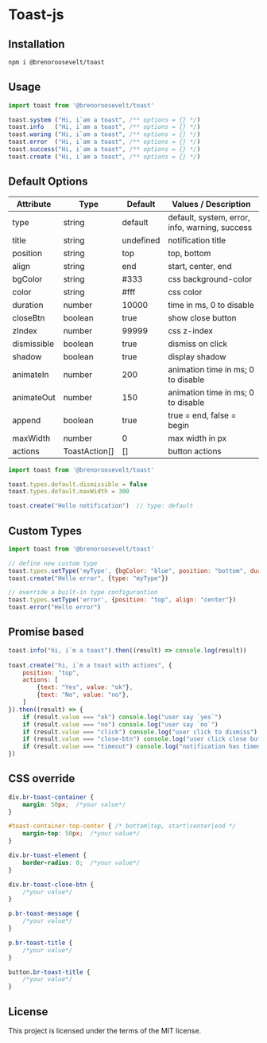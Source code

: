 # Toast-js

## Installation
```bash
npm i @brenoroosevelt/toast
```

## Usage
```js
import toast from '@brenoroosevelt/toast'

toast.system ("Hi, i`am a toast", /** options = {} */) 
toast.info   ("Hi, i`am a toast", /** options = {} */)
toast.waring ("Hi, i`am a toast", /** options = {} */)
toast.error  ("Hi, i`am a toast", /** options = {} */)
toast.success("Hi, i`am a toast", /** options = {} */)
toast.create ("Hi, i`am a toast", /** options = {} */)
```

## Default Options
| Attribute   | Type          | Default   | Values / Description                           |
|-------------|---------------|-----------|------------------------------------------------|
| type        | string        | default   | default, system, error, info, warning, success |
| title       | string        | undefined | notification title                             |
| position    | string        | top       | top, bottom                                    |
| align       | string        | end       | start, center, end                             |
| bgColor     | string        | #333      | css background-color                           |
| color       | string        | #fff      | css color                                      |
| duration    | number        | 10000     | time in ms, 0 to disable                       |
| closeBtn    | boolean       | true      | show close button                              |
| zIndex      | number        | 99999     | css z-index                                    |
| dismissible | boolean       | true      | dismiss on click                               |
| shadow      | boolean       | true      | display shadow                                 |
| animateIn   | number        | 200       | animation time in ms; 0 to disable             |
| animateOut  | number        | 150       | animation time in ms; 0 to disable             |
| append      | boolean       | true      | true = end, false = begin                      |
| maxWidth    | number        | 0         | max width in px                                |
| actions     | ToastAction[] | []        | button actions                                 |

```js
import toast from '@brenoroosevelt/toast'

toast.types.default.dismissible = false
toast.types.default.maxWidth = 300

toast.create("Hello notification")  // type: default
```

## Custom Types
```js
import toast from '@brenoroosevelt/toast'

// define new custom type
toast.types.setType('myType', {bgColor: "blue", position: "bottom", duration: 3000})
toast.create("Hello error", {type: "myType"})

// override a built-in type configurantion
toast.types.setType('error', {position: "top", align: "center"})
toast.error("Hello error")
```

## Promise based
```js
toast.info("hi, i`m a toast").then((result) => console.log(result))
    
toast.create("hi, i`m a toast with actions", {
    position: "top",
    actions: [
        {text: "Yes", value: "ok"},
        {text: "No", value: "no"},
    ]
}).then((result) => {
    if (result.value === "ok") console.log("user say `yes`")
    if (result.value === "no") console.log("user say `no`")
    if (result.value === "click") console.log("user click to dismiss")
    if (result.value === "close-btn") console.log("user click close button")
    if (result.value === "timeout") console.log("notification has timed out")
})
```

## CSS override
```css
div.br-toast-container {
    margin: 50px;  /*your value*/
}

#toast-container-top-center { /* bottom|top, start|center|end */
    margin-top: 50px;  /*your value*/
}

div.br-toast-element {
    border-radius: 0;  /*your value*/
}

div.br-toast-close-btn {
    /*your value*/
}

p.br-toast-message {
    /*your value*/
}

p.br-toast-title {
    /*your value*/
}

button.br-toast-title {
    /*your value*/
}
```

## License
This project is licensed under the terms of the MIT license.

